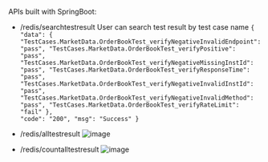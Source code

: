 APIs built with SpringBoot:

- /redis/searchtestresult
  User can search test result by test case name
  <code>{
  "data": {
    "TestCases.MarketData.OrderBookTest_verifyNegativeInvalidEndpoint": "pass",
    "TestCases.MarketData.OrderBookTest_verifyPositive": "pass",
    "TestCases.MarketData.OrderBookTest_verifyNegativeMissingInstId": "pass",
    "TestCases.MarketData.OrderBookTest_verifyResponseTime": "pass",
    "TestCases.MarketData.OrderBookTest_verifyNegativeInvalidInstId": "pass",
    "TestCases.MarketData.OrderBookTest_verifyNegativeInvalidMethod": "pass",
    "TestCases.MarketData.OrderBookTest_verifyRateLimit": "fail"
  },
  "code": "200",
  "msg": "Success"
}</code>

- /redis/alltestresult
![image](https://github.com/user-attachments/assets/c8ce935b-2d07-45b1-8000-671123325365)

- /redis/countalltestresult
![image](https://github.com/user-attachments/assets/0302db89-9dd5-4476-8e72-0185718bf9f9)


  
